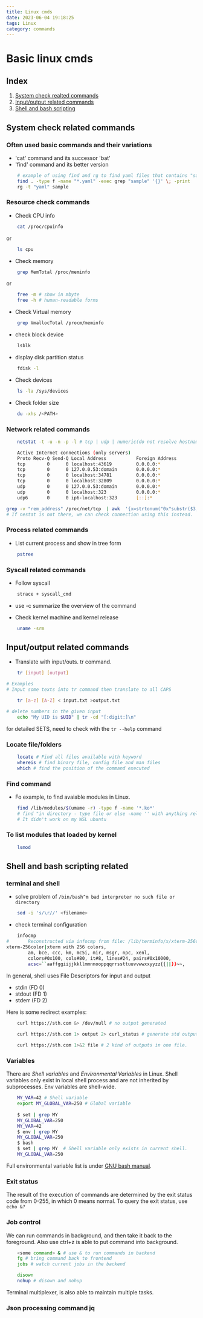 ```yaml
---
title: Linux cmds
date: 2023-06-04 19:18:25
tags: Linux
category: commands
---
```


# Basic linux cmds


## Index
1. [System check realted commands](#system-check-related-commands)
2. [Input/output related commands](#inputoutput-related-commands)
3. [Shell and bash scripting](#shell-and-bash-scripting-related)


## System check related commands




### Often used basic commands and their variations

- 'cat' command and its successor 'bat'
- 'find' command and its better version
``` bash 
    # example of using find and rg to find yaml files that contains "sample"
    find . -type f -name "*.yaml" -exec grep "sample" '{}' \; -print
    rg -t "yaml" sample
```


### Resource check commands

- Check CPU info

``` bash
    cat /proc/cpuinfo
```

or 

``` bash
    ls cpu
```

- Check memory

``` bash
    grep MemTotal /proc/meminfo
```

or 
``` bash
    free -m # show in mbyte
    free -h # human-readable forms
```

- Check Virtual memory

``` bash
    grep VmallocTotal /procm/meminfo 
```

- check block device
``` bash
    lsblk
```
- display disk partition status

``` bash
    fdisk -l
```

- Check devices

``` bash
    ls -la /sys/devices
```

- Check folder size
``` bash
    du -xhs /<PATH>
```
### Network related commands
``` bash
    netstat -t -u -n -p -l # tcp | udp | numeric(do not resolve hostnames) | programs | listening

    Active Internet connections (only servers)
    Proto Recv-Q Send-Q Local Address           Foreign Address         State       PID/Program name
    tcp        0      0 localhost:43619         0.0.0.0:*               LISTEN      13331/node
    tcp        0      0 127.0.0.53:domain       0.0.0.0:*               LISTEN      1860/systemd-resolv
    tcp        0      0 localhost:34781         0.0.0.0:*               LISTEN      248/containerd
    tcp        0      0 localhost:32809         0.0.0.0:*               LISTEN      13259/node
    udp        0      0 127.0.0.53:domain       0.0.0.0:*                           1860/systemd-resolv
    udp        0      0 localhost:323           0.0.0.0:*                           -
    udp6       0      0 ip6-localhost:323       [::]:*                              -
```

``` bash
grep -v "rem_address" /proc/net/tcp  | awk  '{x=strtonum("0x"substr($3,index($3,":")-2,2)); for (i=5; i>0; i-=2) x = x"."strtonum("0x"substr($3,i,2))}{print x":"strtonum("0x"substr($3,index($3,":")+1,4))}'
# If nestat is not there, we can check connection using this instead.
```

### Process related commands 
- List current process and show in tree form
``` bash
    pstree
```
### Syscall related commands

- Follow syscall

``` bash
    strace + syscall_cmd
```

- use  -c summarize the overview of the command

- Check kernel machine and kernel release

``` bash
    uname -srm
```


## Input/output related commands
- Translate with input/outs. tr command.
``` bash
    tr [input] [output]

# Examples
# Input some texts into tr command then translate to all CAPS

    tr [a-z] [A-Z] < input.txt >output.txt

# delete numbers in the given input
    echo "My UID is $UID" | tr -cd "[:digit:]\n"
```
for detailed SETS, need to check with the `tr --help` command

### Locate file/folders
``` bash
    locate # Find all files available with keyword 
    whereis # find binary file, config file and man files
    which # find the position of the command executed
```

### Find command 
- Fo example, to find avaiable modules in Linux.
``` bash
    find /lib/modules/$(umame -r) -type f -name '*.ko*'
    # find "in directory - type file or else -name '' with anything related to .ko
    # It didn't work on my WSL ubuntu
```

### To list modules that loaded by kernel
``` bash
    lsmod
```

## Shell and bash scripting related

### terminal and shell

- solve problem of ```/bin/bash^m bad interpreter no such file or directory```

``` bash
    sed -i 's/\r//' <filename>
```

- check terminal configuration

```bash
    infocmp
#       Reconstructed via infocmp from file: /lib/terminfo/x/xterm-256color
xterm-256color|xterm with 256 colors,
        am, bce, ccc, km, mc5i, mir, msgr, npc, xenl,
        colors#0x100, cols#80, it#8, lines#24, pairs#0x10000,
        acsc=``aaffggiijjkkllmmnnooppqqrrssttuuvvwwxxyyzz{{||}}~~,
```

In general, shell uses File Descriptors for input and output
- stdin (FD 0)
- stdout (FD 1)
- stderr (FD 2)

Here is some redirect examples:
``` bash
    curl https://sth.com &> /dev/null # no output generated 
    
    curl https://sth.com 1> output 2> curl_status # generate std output and status of the execution of curl seperatelly.

    curl https://sth.com 1>&2 file # 2 kind of outputs in one file.

```

### Variables

There are *Shell variables* and *Environmental Variables* in Linux.
Shell variables only exist in local shell process and are not inherited by subprocesses. Env variables are shell-wide.

``` bash
    MY_VAR=42 # Shell variable
    export MY_GLOBAL_VAR=250 # Global variable
    
    $ set | grep MY
    MY_GLOBAL_VAR=250
    MY_VAR=42
    $ env | grep MY
    MY_GLOBAL_VAR=250
    $ bash
    $ set | grep MY  # Shell variable only exists in current shell.
    MY_GLOBAL_VAR=250
```
Full environmental variable list is under [GNU bash manual](https://www.gnu.org/software/bash/manual/html_node/Bash-Variables.html).

### Exit status

The result of the execution of commands are determined by the exit status code from 0-255, in which 0 means normal. To query the exit status, use ` echo &? ` 

### Job control 

We can run commands in background, and then take it back to the foreground. Also use ctrl+z is able to put command into background.

``` bash
    <some command> & # use & to run commands in backend
    fg # bring command back to frontend
    jobs # watch current jobs in the backend

    disown
    nohup # disown and nohup
```

Terminal multiplexer, is also able to maintain multiple tasks. 


### Json processing command jq